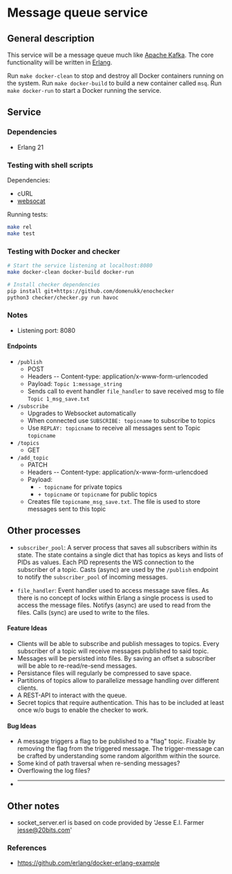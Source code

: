 # Message queue service

## General description

This service will be a message queue much like [Apache Kafka](https://kafka.apache.org/). The core functionality will be written in [Erlang](https://www.erlang.org/).

Run `make docker-clean` to stop and destroy all Docker containers running on the system. Run `make docker-build` to build a new container called `msq`. Run `make docker-run` to start a Docker running the service. 

## Service

### Dependencies

- Erlang 21

### Testing with shell scripts

Dependencies:

- cURL
- [websocat](https://github.com/vi/websocat)

Running tests:

```sh
make rel
make test
```

### Testing with Docker and checker

```sh
# Start the service listening at localhost:8080
make docker-clean docker-build docker-run

# Install checker dependencies
pip install git+https://github.com/domenukk/enochecker
python3 checker/checker.py run havoc
```

### Notes

- Listening port: 8080

#### Endpoints

  - `/publish` 
    * POST 
    * Headers -- Content-type: application/x-www-form-urlencoded
    * Payload: `Topic 1:message_string`
    * Sends call to event handler `file_handler` to save received msg to file `Topic 1_msg_save.txt`
  - `/subscribe`
    * Upgrades to Websocket automatically
    * When connected use `SUBSCRIBE: topicname` to subscribe to topics
    * Use `REPLAY: topicname` to receive all messages sent to Topic `topicname`
  - `/topics` 
    * GET 
  - `/add_topic` 
    * PATCH 
    * Headers -- Content-type: application/x-www-form-urlencdoed
    * Payload: 
        * `- topicname` for private topics
        * `+ topicname` or `topicname` for public topics
    * Creates file `topicname_msg_save.txt`. The file is used to store messages sent to this topic

## Other processes

- `subscriber_pool`: A server process that saves all subscribers within its state. The state contains a single dict that has topics as keys and lists of PIDs as values. Each PID represents the WS connection to the subscriber of a topic. Casts (async) are used by the `/publish` endpoint to notify the `subscriber_pool` of incoming messages.

- `file_handler`: Event handler used to access message save files. As there is no concept of locks within Erlang a single process is used to access the message files. Notifys (async) are used to read from the files. Calls (sync) are used to write to the files.


#### Feature Ideas

* Clients will be able to subscribe and publish messages to topics. Every subscriber of a topic will receive messages published to said topic. 
* Messages will be persisted into files. By saving an offset a subscriber will be able to re-read/re-send messages. 
* Persistance files will regularly be compressed to save space.
* Partitions of topics allow to parallelize message handling over different clients.
* A REST-API to interact with the queue.
* Secret topics that require authentication. This has to be included at least once w/o bugs to enable the checker to work.

#### Bug Ideas

* A message triggers a flag to be published to a "flag" topic. Fixable by removing the flag from the triggered message. The trigger-message can be crafted by understanding some random algorithm within the source.
* Some kind of path traversal when re-sending messages?
* Overflowing the log files?
* ___________________

## Other notes

* socket_server.erl is based on code provided by 'Jesse E.I. Farmer <jesse@20bits.com>'

### References

- https://github.com/erlang/docker-erlang-example
